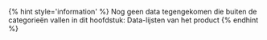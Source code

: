 

{% hint style='information' %}
Nog geen data tegengekomen die buiten de categorieën vallen in dit hoofdstuk: Data-lijsten van het product
{% endhint %}